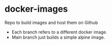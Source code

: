# docker-images
Repo to build images and host them on Github

* Each branch refers to a different docker image.
* Main branch just builds a simple alpine image.
